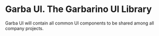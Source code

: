 # Garba UI. The Garbarino UI Library
Garba UI will contain all common UI components to be shared among all company projects.
